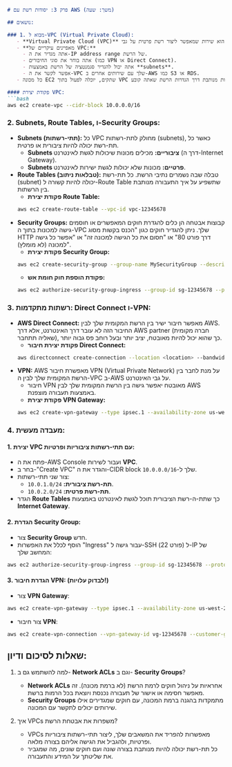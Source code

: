 ```markdown
# פרק 3: יסודות רשת עם AWS (משך: שעה)

## נושאים:

### 1. מבוא ל-VPC (Virtual Private Cloud):
   - **Virtual Private Cloud (VPC)** הוא שירות שמאפשר ליצור רשת פרטית על גבי AWS. באמצעות VPC, אתה יכול לבנות תשתית רשת מבודדת שמספקת שליטה מלאה על הגישה למשאבים שלך.
   - **מאפיינים עיקריים של VPC:**
     - אתה מגדיר את ה-IP address range של הרשת.
     - אתה בוחר את סוגי החיבורים (כמו VPN או Direct Connect).
     - אתה יכול להגדיר סגמנטציה של הרשת באמצעות **subnets**.
     - אפשר לקשר את ה-VPC שלך עם שירותים אחרים ב-AWS כמו S3 או RDS.
   - כל מכונה EC2 שתקים, יוכלה לפעול בתוך VPC ולהיות מנותבת דרך הגדרות הרשת שאתה קובע.

#### פקודת יצירת VPC:
```bash
aws ec2 create-vpc --cidr-block 10.0.0.0/16
```

### 2. Subnets, Route Tables, ו-Security Groups:
   - **Subnets (תתי-רשתות):** כל VPC מחולק לתת-רשתות (subnets), כאשר כל תת-רשת יכולה להיות ציבורית או פרטית. 
     - **Subnets ציבוריים:** מכילים מכונות שיכולות לגשת לאינטרנט (דרך ה-Internet Gateway).
     - **Subnets פרטיים:** מכונות שלא יכולות לגשת ישירות לאינטרנט.
   - **Route Tables (טבלאות ניתוב):** טבלה שבה נשמרים נתיבי הרשת. כל תת-רשת (subnet) יכולה להיות קשורה ל-Route Table שתשפיע על איך התעבורה מנותבת בין הרשתות.
     - **פקודת יצירת Route Table:**
     ```bash
     aws ec2 create-route-table --vpc-id vpc-12345678
     ```
   - **Security Groups:** קבוצות אבטחה הן כלים להגדרת חוקים המאפשרים או חוסמים גישה למכונות בתוך ה-VPC שלך. ניתן להגדיר חוקים כגון "הכנס בקשות מסוג HTTP דרך פורט 80" או "חסום את כל הגישה למכונה זה" או "אפשר כל גישה למכונה (לא מומלץ)".
     - **פקודת יצירת Security Group:**
     ```bash
     aws ec2 create-security-group --group-name MySecurityGroup --description "Security group for my EC2 instances" --vpc-id vpc-12345678
     ```
     - **פקודת הוספת חוק חומת אש:**
     ```bash
     aws ec2 authorize-security-group-ingress --group-id sg-12345678 --protocol tcp --port 22 --cidr 0.0.0.0/0
     ```

### 3. רשתות מתקדמות: Direct Connect ו-VPN:
   - **AWS Direct Connect:** מאפשר חיבור ישיר בין הרשת המקומית שלך לבין AWS. החיבור הזה לא עובר דרך האינטרנט, אלא דרך AWS partner (חברה מקומית שאליה תתחבר), כך שהוא יכול להיות מאובטח, יציב יותר ובעל רוחב פס גבוה יותר.
     - **פקודת יצירת חיבור Direct Connect:**
     ```bash
     aws directconnect create-connection --location <location> --bandwidth 1Gbps --connection-name MyConnection
     ```
   - **VPN:** AWS מאפשרת חיבור VPN (Virtual Private Network) על מנת לחבר בין הרשת המקומית שלך לבין ה-VPC ב-AWS על גבי האינטרנט.
     - חיבור VPN מאובטח יאפשר גישה בין הרשת המקומית שלך לבין AWS באמצעות תעבורה מוצפנת.
     - **פקודת יצירת VPN Gateway:**
     ```bash
     aws ec2 create-vpn-gateway --type ipsec.1 --availability-zone us-west-2a --amazon-side-asn 65000
     ```

### 4. מעבדה מעשית:
#### 1. יצירת VPC עם תתי-רשתות ציבוריות ופרטיות:
   - פתח את ה-AWS Console ועבור לשירות **VPC**.
   - בחר ב-"Create VPC" והגדר את ה-CIDR block שלך ל-`10.0.0.0/16`.
   - צור שני תתי-רשתות:
     - **תת-רשת ציבורית:** `10.0.1.0/24`.
     - **תת-רשת פרטית:** `10.0.2.0/24`.
   - הגדר **Route Tables** כך שתת-ה-רשת הציבורית תוכל לגשת לאינטרנט באמצעות **Internet Gateway**.

#### 2. הגדרת Security Group:
   - צור **Security Group** חדש.
   - הוסף לכלל את האפשרות "Ingress" עבור גישה ל-SSH (פורט 22) ל-IP של המחשב שלך:
   ```bash
   aws ec2 authorize-security-group-ingress --group-id sg-12345678 --protocol tcp --port 22 --cidr <your-ip>/32
   ```

#### 3. הגדרת חיבור VPN: (לבדוק עלויות!)
   - צור **VPN Gateway**:
   ```bash
   aws ec2 create-vpn-gateway --type ipsec.1 --availability-zone us-west-2a --amazon-side-asn 65000
   ```
   - צור חיבור **VPN**:
   ```bash
   aws ec2 create-vpn-connection --vpn-gateway-id vg-12345678 --customer-gateway-id cgw-12345678 --type ipsec.1 --options StaticRoutesOnly=true
   ```

## שאלות לסיכום ודיון:
1. למה להשתמש גם ב- **Network ACLs** וגם ב- **Security Groups**?
   - **Network ACLs** אחראיות על ניהול חוקים לרמת הרשת (לא ברמת מכונה). זה מאפשר חסימה או אישור של תעבורה נכנסת ויוצאת בכל הרמות ברשת. 
   - **Security Groups** מתמקדות בהגנה ברמת המכונה, עם חוקים שמגדירים אילו שירותים יכולים לתקשר עם המכונה.
   
2. איך VPCs משפרות את אבטחת הרשת?
   - VPCs מאפשרות להפריד את המשאבים שלך, ליצור תתי-רשתות ציבוריות ופרטיות, ולהגביל את הגישה אליהם בצורה מלאה.
   - כל תת-רשת יכולה להיות מנותבת בצורה שונה ועם חוקים שונים, מה שמגביר את שליטתך על המידע והתעבורה.
```
